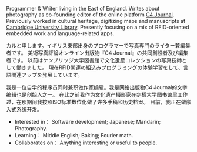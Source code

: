 Programmer & Writer living in the East of England. Writes about photography as co-founding editor of the online platform [C4 Journal](https://c4journal.com). Previously worked in cultural heritage, digitizing maps and manuscripts at [Cambridge University Library](https://www.lib.cam.ac.uk/collections/departments/digital-content-unit). Presently focusing on a mix of RFID-oriented embedded work and language-related apps.

カルと申します。イギリス東部出身のプログラマーで写真専門のライター兼編集者です。 美術写真評論オンライン出版物『C4 Journal』の共同創設者及び編集者です。 以前はケンブリッジ大学図書館で文化遺産コレクションの写真技師として働きました。 現在RFID関連の組込みプログラミングの体験学習をして、言語関連アップを発展しています。 

我是一位自学的程序员同时兼职做作家编辑。我是网络出版物C4 Journal的文字编辑也是创始人之一。 在此之前我作为文化遗产摄影家在剑桥大学图书馆里工作过，在那期间我按照ISO标准数位化做了许多手稿和历史档案。 目前，我正在做嵌入式系统开发。

- Interested in：    Software development; Japanese; Mandarin; Photography.
- Learning：         Middle English; Baking; Fourier math.
- Collaborates on：  Anything interesting or useful to people. 


<!---
CallumBeaney/CallumBeaney is a ✨ special ✨ repository because its `README.md` (this file) appears on your GitHub profile.
You can click the Preview link to take a look at your changes.
--->
